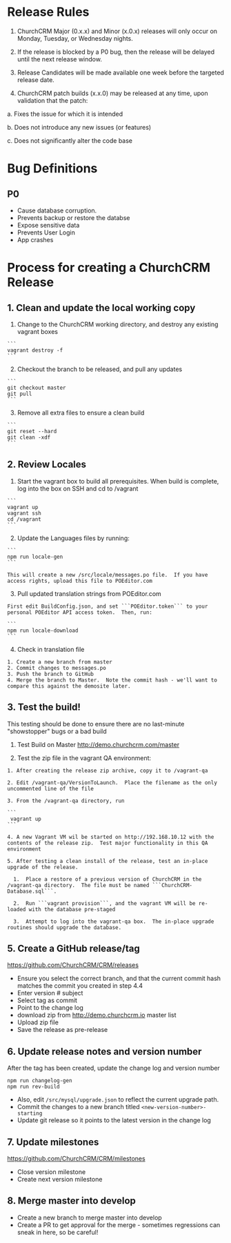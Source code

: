 # Release Rules

1. ChurchCRM Major (0.x.x) and Minor (x.0.x) releases will only occur on Monday, Tuesday, or Wednesday nights.

  1.  If the release is blocked by a P0 bug, then the release will be delayed until the next release window.

  2.  Release Candidates will be made available one week before the targeted release date.

2. ChurchCRM patch builds (x.x.0) may be released at any time, upon validation that the patch:

  a.  Fixes the issue for which it is intended

  b.  Does not introduce any new issues (or features)

  c.  Does not significantly alter the code base

# Bug Definitions
 
## P0

  * Cause database corruption.
  * Prevents backup or restore the databse
  * Expose sensitive data
  * Prevents User Login
  * App crashes


# Process for creating a ChurchCRM Release

## 1. Clean and update the local working copy

  1.  Change to the ChurchCRM working directory, and destroy any existing vagrant boxes

    ```
    vagrant destroy -f
    ```

  2.  Checkout the branch to be released, and pull any updates

    ```
    git checkout master
    git pull
    ```

  3.  Remove all extra files to ensure a clean build

    ```
    git reset --hard
    git clean -xdf
    ```

## 2. Review Locales

  1. Start the vagrant box to build all prerequisites.  When build is complete, log into the box on SSH and cd to /vagrant

    ```
    vagrant up
    vagrant ssh
    cd /vagrant
    ```
    
  2. Update the Languages files by running: 
  
    ```
    npm run locale-gen
    ```
    
    This will create a new /src/locale/messages.po file.  If you have access rights, upload this file to POEditor.com

  3. Pull updated translation strings from POEditor.com
  
    First edit BuildConfig.json, and set ```POEditor.token``` to your personal POEditor API access token.  Then, run:

    ```
    npm run locale-download
    ```

  4. Check in translation file 

    1. Create a new branch from master
    2. Commit changes to messages.po 
    3. Push the branch to GitHub
    4. Merge the branch to Master.  Note the commit hash - we'll want to compare this against the demosite later.

## 3. Test the build!
   
  This testing should be done to ensure there are no last-minute "showstopper" bugs or a bad build
  
  1. Test Build on Master http://demo.churchcrm.com/master  
    
  2. Test the zip file in the vagrant QA environment:
    
    1. After creating the release zip archive, copy it to /vagrant-qa

    2. Edit /vagrant-qa/VersionToLaunch.  Place the filename as the only uncommented line of the file

    3. From the /vagrant-qa directory, run 

    ```
     vagrant up
    ```

    4. A new Vagrant VM wil be started on http://192.168.10.12 with the contents of the release zip.  Test major functionality in this QA environment

    5. After testing a clean install of the release, test an in-place upgrade of the release.

      1.  Place a restore of a previous version of ChurchCRM in the /vagrant-qa directory.  The file must be named ```ChurchCRM-Database.sql```.  

      2.  Run ```vagrant provision```, and the vagrant VM will be re-loaded with the database pre-staged

      3.  Attempt to log into the vagrant-qa box.  The in-place upgrade routines should upgrade the database.


## 5.  Create a GitHub release/tag

  https://github.com/ChurchCRM/CRM/releases

  * Ensure you select the correct branch, and that the current commit hash matches the commit you created in step 4.4
  * Enter version # subject
  * Select tag as commit 
  * Point to the change log 
  * download zip from http://demo.churchcrm.io master list
  * Upload zip file 
  * Save the release as pre-release

## 6. Update release notes and version number

  After the tag has been created, update the change log and version number

  ```
  npm run changelog-gen
  npm run rev-build
  ```

  * Also, edit ```/src/mysql/upgrade.json``` to reflect the current upgrade path.
  * Commit the changes to a new branch titled ```<new-version-number>-starting```
  * Update git release so it points to the latest version in the change log

## 7. Update milestones

  https://github.com/ChurchCRM/CRM/milestones

  * Close version milestone 
  * Create next version milestone 
 
## 8. Merge master into develop 

  * Create a new branch to merge master into develop
  * Create a PR to get approval for the merge - sometimes regressions can sneak in here, so be careful!
 
  

